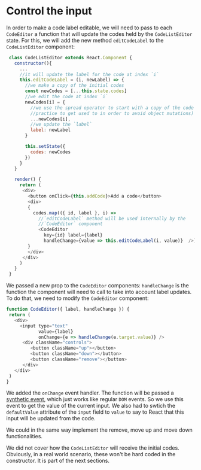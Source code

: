 # Control the input

In order to make a code label editable, we will need to pass to each `CodeEditor` a function that will update the codes held by the `CodeListEditor` state. For this, we will add the new method `editCodeLabel` to the `CodeListEditor` component:

```javascript
 class CodeListEditor extends React.Component {
   constructor(){
     ...
     //it will update the label for the code at index `i`
     this.editCodeLabel = (i, newLabel) => {
       //we make a copy of the initial codes
       const newCodes = [...this.state.codes]
       //we edit the code at index `i`
       newCodes[i] = {
         //we use the spread operator to start with a copy of the code (a good
         //practice to get used to in order to avoid object mutations)
         ...newCodes[i],
         //we update the `label`
         label: newLabel
       }

       this.setState({
         codes: newCodes
       })
     }
   }

   render() {
     return (
      <div>
        <button onClick={this.addCode}>Add a code</button>
        <div>
        {
          codes.map(({ id, label }, i) => 
            //`editCodeLabel` method will be used internally by the
            //`CodeEditor` component
            <CodeEditor 
              key={id} label={label}
              handleChange={value => this.editCodeLabel(i, value)}  />)
        }
        </div>
      </div>
     )
   }
 }
 ```

We passed a new prop to the `CodeEditor` components: `handleChange` is the function the component will need to call to take into account label updates. To do that, we need to modify the `CodeEditor` component: 

 ```javascript
 function CodeEditor({ label, handleChange }) {
  return (
    <div>
      <input type="text"
             value={label}
             onChange={e => handleChange(e.target.value)} />
       <div className="controls">
          <button className="up"></button>
          <button className="down"></button>
          <button className="remove"></button>
       </div>
    </div>
  )
}
```

We added the `onChange` event handler. The function will be passed a [synthetic event](https://facebook.github.io/react/docs/handling-events.html), which just works like regular `DOM` events. So we use this event to get the value of the current input.
We also had to swtich the `defaultValue` attribute of the `input` field to `value` to say to React that this input will be updated from the code.

We could in the same way implement the remove, move up and move down functionalities.

We did not cover how the `CodeListEditor` will receive the initial codes. Obviously, in a real world scenario, these won't be hard coded in the constructor. It is part of the next sections.

<p
  data-height="700"
  data-theme-id="dark"
  data-slug-hash="LxezaL"
  data-default-tab="js,result"
  data-user="BoogalooJB"
  data-embed-version="2"
  data-pen-title="React and Redux within Pogues"
  class="codepen" />

<!-- Add script to embed codepens -->
<script async src="https://production-assets.codepen.io/assets/embed/ei.js"></script>